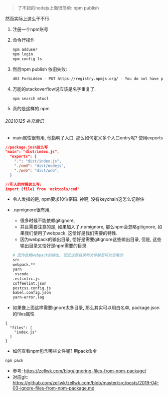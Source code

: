> 了不起的nodejs上面很简单: npm publish

然而实际上这么干不行.

1. 注册一个npm账号

2. 命令行操作

   ```sh
   npm adduser
   npm login
   npm config ls
   ```

3. 然后npm publish 依旧失败: 

   ```sh
   403 Forbidden - PUT https://registry.npmjs.org/ - You do not have permission to publish "". Are you logged in as the correct user?
   ```

4. 万能的stackoverflow说应该是名字重复了.

   ```sh
   npm search mtool
   ```

5. 真的是这样的.npm



###### 20210125 补充后记

- main属性很有用, 他指明了入口. 那么如何定义多个入口entry呢? 使用exports

```json
//package.josn这么写 
"main": "dist/index.js",
  "exports": {
    ".": "dist/index.js",
    "./cmd": "dist/nodejs",
    "./web": "dist/web",
  }

//引入的时候这么写:
import {file} from 'mcktools/cmd'
```

- 令人发指的是, npm要求10位密码. 神啊, 没有keychain这怎么记得住

- .npmignore很有用, 

  - 很多时候不能依赖gitignore, 
  - 并且需要注意的是, 如果加入了.npmignore, 那么npm会忽略gitignore, 如果我们使用了webpack, 这恰好是我们需要的特性.
  - 因为webpack的输出目录, 恰好是需要gitignore这些输出目录, 但是, 这些输出目录又恰好是npm需要的目录.

  ```sh
  # 因为依赖webpack的输出, 因此这些目录和文件都是可以忽略的
  src
  webpack.**
  yarn
  .vscode
  .eslintrc.js
  coffeelint.json
  postcss.config.js
  babel.config.json
  yarn-error.log
  ```

- 如果像上面这样需要ignore太多目录, 那么其实可以用白名单, package.json的files属性

```
{
  "files": [
    "index.js"
  ]
}
```

- 如何查看npm包含哪些文件呢? 用pack命令

```sh
npm pack
```

- 参考: https://zellwk.com/blog/ignoring-files-from-npm-package/
- 对应git: https://github.com/zellwk/zellwk.com/blob/master/src/posts/2019-04-03-ignore-files-from-npm-package.md